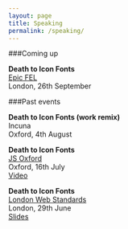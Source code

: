 ```yaml
---
layout: page
title: Speaking
permalink: /speaking/
---
```


###Coming up

**Death to Icon Fonts** <br>
[Epic FEL](http://www.frontendlondon.co.uk/epic) <br>
London, 26th September

###Past events

**Death to Icon Fonts (work remix)** <br>
Incuna <br>
Oxford, 4th August 

**Death to Icon Fonts** <br>
[JS Oxford](http://jsoxford.com/2015/Summer-JS/) <br>
Oxford, 16th July <br>
[Video](https://youtu.be/DzKDW1Ut88M?t=1h51m40s)

**Death to Icon Fonts** <br>
[London Web Standards](http://londonwebstandards.org/2015/06/dying-breeds-of-the-web-lwsninjacolumns/) <br>
London, 29th June <br>
[Slides](https://speakerdeck.com/ninjanails/death-to-icon-fonts)
